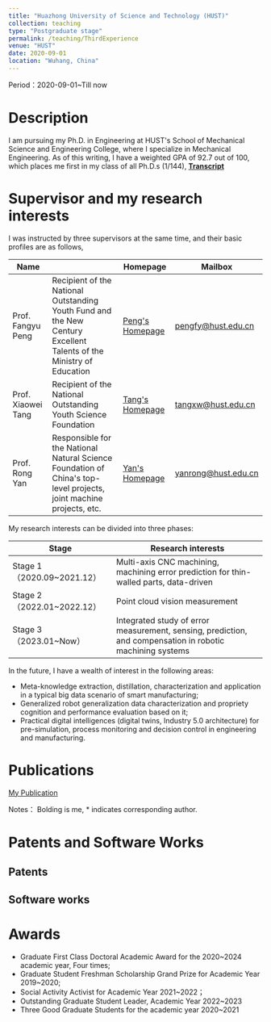 ```yaml
---
title: "Huazhong University of Science and Technology (HUST)"
collection: teaching
type: "Postgraduate stage"
permalink: /teaching/ThirdExperience
venue: "HUST"
date: 2020-09-01
location: "Wuhang, China"
---
```


Period：2020-09-01~Till now

# Description

I am pursuing my Ph.D. in Engineering at HUST's School of Mechanical Science and Engineering College, where I specialize in Mechanical Engineering. As of this writing, I have a weighted GPA of 92.7 out of 100, which places me first in my class of all Ph.D.s (1/144),  [**Transcript**](..\files\Transcript.pdf) 



# Supervisor and my research interests

I was instructed by three supervisors at the same time, and their basic profiles are as follows, 

| Name               |                                                              | Homepage                                                     | Mailbox             |
| ------------------ | ------------------------------------------------------------ | ------------------------------------------------------------ | ------------------- |
| Prof. Fangyu Peng  | Recipient of the National Outstanding Youth Fund and the New Century Excellent Talents of the Ministry of Education | [Peng's Homepage](https://mse.hust.edu.cn/info/1145/1438.htm) | pengfy@hust.edu.cn  |
| Prof. Xiaowei Tang | Recipient of the National Outstanding Youth Science Foundation | [Tang's Homepage](https://mse.hust.edu.cn/info/1145/1436.htm) | tangxw@hust.edu.cn  |
| Prof. Rong Yan     | Responsible for the National Natural Science Foundation of China's top-level projects, joint machine projects, etc. | [Yan's Homepage](https://mse.hust.edu.cn/info/1145/1439.htm) | yanrong@hust.edu.cn |

My research interests can be divided into three phases:

| Stage                      | Research interests                                           |
| -------------------------- | ------------------------------------------------------------ |
| Stage 1（2020.09~2021.12） | Multi-axis CNC machining, machining error prediction for thin-walled parts, data-driven |
| Stage 2（2022.01~2022.12） | Point cloud vision measurement                               |
| Stage 3（2023.01~Now）     | Integrated study of error measurement, sensing, prediction, and compensation in robotic machining systems |

In the future, I have a wealth of interest in the following areas:

- Meta-knowledge extraction, distillation, characterization and application in a typical big data scenario of smart manufacturing;
- Generalized robot generalization data characterization and propriety cognition and performance evaluation based on it;
- Practical digital intelligences (digital twins, Industry 5.0 architecture) for pre-simulation, process monitoring and decision control in engineering and manufacturing.

# Publications

[My Publication](https://zhangteng-hust.github.io/publications/)

Notes： Bolding is me, * indicates corresponding author.



# Patents and Software Works

## Patents



## Software works



# Awards

- Graduate First Class Doctoral Academic Award for the 2020~2024 academic year, Four times;
- Graduate Student Freshman Scholarship Grand Prize for Academic Year 2019~2020;
- Social Activity Activist for Academic Year 2021~2022；
- Outstanding Graduate Student Leader, Academic Year 2022~2023
- Three Good Graduate Students for the academic year 2020~2021
